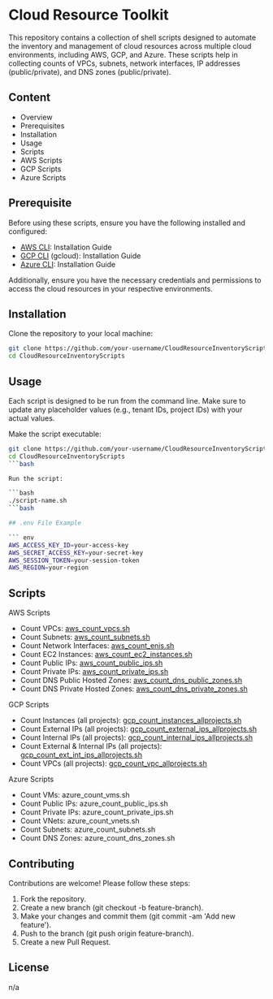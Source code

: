# Cloud Resource Toolkit

This repository contains a collection of shell scripts designed to automate the inventory and management of cloud resources across multiple cloud environments, including AWS, GCP, and Azure. These scripts help in collecting counts of VPCs, subnets, network interfaces, IP addresses (public/private), and DNS zones (public/private).

## Content

- Overview
- Prerequisites
- Installation
- Usage
- Scripts
-  AWS Scripts
-  GCP Scripts
-  Azure Scripts

## Prerequisite

Before using these scripts, ensure you have the following installed and configured:

- [AWS CLI](https://docs.aws.amazon.com/cli/latest/userguide/getting-started-install.html): Installation Guide
- [GCP CLI](https://cloud.google.com/sdk/docs/install) (gcloud): Installation Guide
- [Azure CLI](https://learn.microsoft.com/en-us/cli/azure/install-azure-cli): Installation Guide

Additionally, ensure you have the necessary credentials and permissions to access the cloud resources in your respective environments.

## Installation

Clone the repository to your local machine:

```bash
git clone https://github.com/your-username/CloudResourceInventoryScripts.git
cd CloudResourceInventoryScripts
```

## Usage

Each script is designed to be run from the command line. Make sure to update any placeholder values (e.g., tenant IDs, project IDs) with your actual values.

Make the script executable:

```bash
git clone https://github.com/your-username/CloudResourceInventoryScripts.git
cd CloudResourceInventoryScripts
```bash

Run the script:

```bash
./script-name.sh
```bash

## .env File Example

``` env
AWS_ACCESS_KEY_ID=your-access-key
AWS_SECRET_ACCESS_KEY=your-secret-key
AWS_SESSION_TOKEN=your-session-token
AWS_REGION=your-region
```

## Scripts

AWS Scripts
- Count VPCs: [aws_count_vpcs.sh](aws_count_vpcs.sh)
- Count Subnets: [aws_count_subnets.sh](aws_count_subnets.sh)
- Count Network Interfaces: [aws_count_enis.sh](aws_count_enis.sh)
- Count EC2 Instances: [aws_count_ec2_instances.sh](aws_count_ec2_instances.sh)
- Count Public IPs: [aws_count_public_ips.sh](aws_count_public_ips.sh)
- Count Private IPs: [aws_count_private_ips.sh](aws_count_private_ips.sh)
- Count DNS Public Hosted Zones: [aws_count_dns_public_zones.sh](aws_count_dns_public_zones.sh)
- Count DNS Private Hosted Zones: [aws_count_dns_private_zones.sh](aws_count_dns_private_zones.sh)


GCP Scripts
- Count Instances (all projects): [gcp_count_instances_allprojects.sh](gcp_count_instances_allprojects.sh)
- Count External IPs (all projects): [gcp_count_external_ips_allprojects.sh](gcp_count_external_ips_allprojects.sh)
- Count Internal IPs (all projects): [gcp_count_internal_ips_allprojects.sh](gcp_count_internal_ips_allprojects.sh)
- Count External & Internal IPs (all projects): [gcp_count_ext_int_ips_allprojects.sh](gcp_count_ext_int_ips_allprojects.sh)
- Count VPCs (all projects): [gcp_count_vpc_allprojects.sh](gcp_count_vpc_allprojects.sh)

Azure Scripts
- Count VMs: azure_count_vms.sh
- Count Public IPs: azure_count_public_ips.sh
- Count Private IPs: azure_count_private_ips.sh
- Count VNets: azure_count_vnets.sh
- Count Subnets: azure_count_subnets.sh
- Count DNS Zones: azure_count_dns_zones.sh

## Contributing

Contributions are welcome! Please follow these steps:

1. Fork the repository.
2. Create a new branch (git checkout -b feature-branch).
3. Make your changes and commit them (git commit -am 'Add new feature').
4. Push to the branch (git push origin feature-branch).
5. Create a new Pull Request.

## License

n/a


